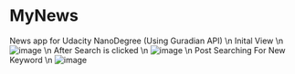 # MyNews
News app for Udacity NanoDegree (Using Guradian API)
\n Inital View
\n ![image](https://user-images.githubusercontent.com/30839650/39452283-4f0859e0-4c97-11e8-9e40-e44d71339c45.png)
\n After Search is clicked
\n ![image](https://user-images.githubusercontent.com/30839650/39452305-636e89c2-4c97-11e8-8694-5fd39ab2af61.png)
\n Post Searching For New Keyword
\n ![image](https://user-images.githubusercontent.com/30839650/39452335-7cbd3c84-4c97-11e8-889b-cc418f7013e3.png)


